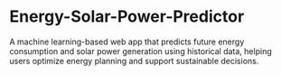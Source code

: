 # Energy-Solar-Power-Predictor
A machine learning-based web app that predicts future energy consumption and solar power generation using historical data, helping users optimize energy planning and support sustainable decisions.
